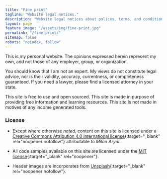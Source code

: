 ```yaml
---
title: "Fine print"
tagline: "Website legal notices."
description: "Website legal notices about polices, terms, and conditions for using the site."
layout: page
feature_image: "/assets/img/fine-print.jpg"
permalink: "/fine-print/"
sitemap: false
robots: "noindex, follow"
---
```


This is my personal website. The opinions expressed herein represent my own, and not those of any employer, group, or organization.

You should know that I am not an expert. My views do not constitute legal advice, nor is their validity, accuracy, currentness, or completeness guaranteed. If you need a lawyer, please find a licensed attorney in your state.

This site is free to use and open sourced. This site is made in purpose of providing free information and learning resources. This site is not made in motives of any income generated tools.

### License

- Except where otherwise _noted_, content on this site is licensed under a [Creative Commons Attribution 4.0 International license](https://creativecommons.org/licenses/by/4.0/){:target="\_blank" rel="noopener nofollow"} attributable to _Milan Aryal_.

- All code samples available on this site are licensed under the [MIT license](https://raw.githubusercontent.com/MilanAryal/milanaryal.github.io/master/LICENSE){:target="\_blank" rel="noopener"}.

- Header images are incorporates from [Unsplash](https://unsplash.com/license){:target="\_blank" rel="noopener nofollow"}.
